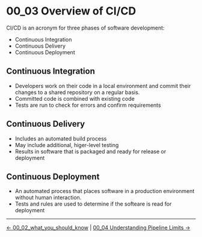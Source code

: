 # 00_03 Overview of CI/CD

CI/CD is an acronym for three phases of software development:

- Continuous Integration
- Continuous Delivery
- Continuous Deployment

## Continuous Integration

- Developers work on their code in a local environment and commit their changes to a shared repository on a regular basis.
- Committed code is combined with existing code
- Tests are run to check for errors and confirm requirements

## Continuous Delivery

- Includes an automated build process
- May include additional, higer-level testing
- Results in software that is packaged and ready for release or deployment

## Continuous Deployment

- An automated process that places software in a production environment without human interaction.
- Tests and rules are used to determine if the softeare is read for deployment

<!-- FooterStart -->
---
[← 00_02_what_you_should_know](../00_02_what_you_should_know/README.md) | [00_04 Understanding Pipeline Limits →](../00_04_understanding_pipeline_limits/README.md)
<!-- FooterEnd -->
